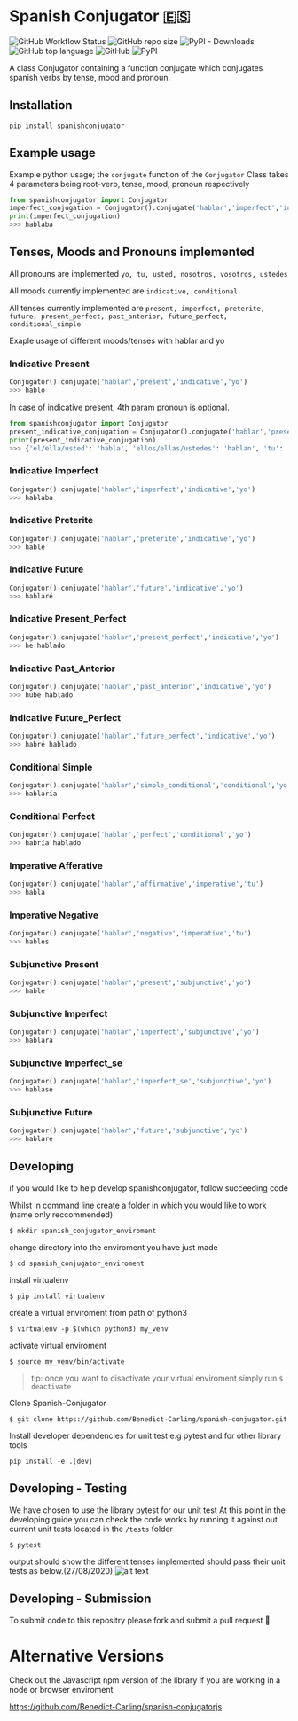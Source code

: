# Spanish Conjugator 🇪🇸
![GitHub Workflow Status](https://img.shields.io/github/workflow/status/Imperial-iGEM/DJANGO-Assembly-Methods/Django%20CI)
![GitHub repo size](https://img.shields.io/github/repo-size/Benedict-Carling/spanish-conjugator)
![PyPI - Downloads](https://img.shields.io/pypi/dm/spanishconjugator)
![GitHub top language](https://img.shields.io/github/languages/top/Benedict-Carling/spanish-conjugator)
![GitHub](https://img.shields.io/github/license/Benedict-Carling/spanish-conjugator)
![PyPI](https://img.shields.io/pypi/v/spanishconjugator)


A class Conjugator containing a function conjugate which conjugates spanish verbs by tense, mood and pronoun. 

## Installation
`pip install spanishconjugator`

## Example usage
Example python usage; the `conjugate` function of the `Conjugator` Class takes 4 parameters being root-verb, tense, mood, pronoun respectively

```python
from spanishconjugator import Conjugator
imperfect_conjugation = Conjugator().conjugate('hablar','imperfect','indicative','yo')
print(imperfect_conjugation)
>>> hablaba
```
## Tenses, Moods and Pronouns implemented

All pronouns are implemented
```yo, tu, usted, nosotros, vosotros, ustedes```

All moods currently implemented are
```indicative, conditional```

All tenses currently implemented are
```present, imperfect, preterite, future, present_perfect, past_anterior, future_perfect, conditional_simple```

Exaple usage of different moods/tenses with hablar and yo

### Indicative Present

```python
Conjugator().conjugate('hablar','present','indicative','yo')
>>> hablo
```

In case of indicative present, 4th param pronoun is optional.
```python
from spanishconjugator import Conjugator
present_indicative_conjugation = Conjugator().conjugate('hablar','present','indicative')
print(present_indicative_conjugation)
>>> {'el/ella/usted': 'habla', 'ellos/ellas/ustedes': 'hablan', 'tu': 'hablas', 'vosotros': 'hablÃ¡is', 'yo': 'hablo', 'nosotros': 'hablamos'}
```

### Indicative Imperfect

```python
Conjugator().conjugate('hablar','imperfect','indicative','yo')
>>> hablaba
```
### Indicative Preterite

```python
Conjugator().conjugate('hablar','preterite','indicative','yo')
>>> hablé
```
### Indicative Future

```python
Conjugator().conjugate('hablar','future','indicative','yo')
>>> hablaré
```
### Indicative Present_Perfect

```python
Conjugator().conjugate('hablar','present_perfect','indicative','yo')
>>> he hablado
```
### Indicative Past_Anterior

```python
Conjugator().conjugate('hablar','past_anterior','indicative','yo')
>>> hube hablado
```
### Indicative Future_Perfect

```python
Conjugator().conjugate('hablar','future_perfect','indicative','yo')
>>> habré hablado
```
### Conditional Simple

```python
Conjugator().conjugate('hablar','simple_conditional','conditional','yo')
>>> hablaría
```
### Conditional Perfect

```python
Conjugator().conjugate('hablar','perfect','conditional','yo')
>>> habría hablado
```
### Imperative Afferative

```python
Conjugator().conjugate('hablar','affirmative','imperative','tu')
>>> habla
```
### Imperative Negative

```python
Conjugator().conjugate('hablar','negative','imperative','tu')
>>> hables
```
### Subjunctive Present

```python
Conjugator().conjugate('hablar','present','subjunctive','yo')
>>> hable
```
### Subjunctive Imperfect

```python
Conjugator().conjugate('hablar','imperfect','subjunctive','yo')
>>> hablara
```
### Subjunctive Imperfect_se

```python
Conjugator().conjugate('hablar','imperfect_se','subjunctive','yo')
>>> hablase
```
### Subjunctive Future

```python
Conjugator().conjugate('hablar','future','subjunctive','yo')
>>> hablare
```

## Developing
if you would like to help develop spanishconjugator, follow succeeding code

Whilst in command line create a folder in which you would like to work (name only reccommended)

`$ mkdir spanish_conjugator_enviroment`

change directory into the enviroment you have just made

`$ cd spanish_conjugator_enviroment`

install virtualenv

`$ pip install virtualenv`

create a virtual enviroment from path of python3

`$ virtualenv -p $(which python3) my_venv`

activate virtual enviroment

`$ source my_venv/bin/activate`

> tip: once you want to disactivate your virtual enviroment simply run `$ deactivate`

Clone Spanish-Conjugator

`$ git clone https://github.com/Benedict-Carling/spanish-conjugator.git`

Install developer dependencies for unit test e.g pytest and for other library tools

`pip install -e .[dev]`

## Developing - Testing

We have chosen to use the library pytest for our unit test
At this point in the developing guide you can check the code works by running it against out current unit tests located in the `/tests` folder

`$ pytest`

output should show the different tenses implemented should pass their unit tests as below.(27/08/2020)
![alt text](https://github.com/Benedict-Carling/spanish-conjugator/blob/master/images/pytest.png?raw=true)

## Developing - Submission

To submit code to this repositry please fork and submit a pull request 🚀

# Alternative Versions
Check out the Javascript npm version of the library if you are working in a node or browser enviroment

https://github.com/Benedict-Carling/spanish-conjugatorjs
